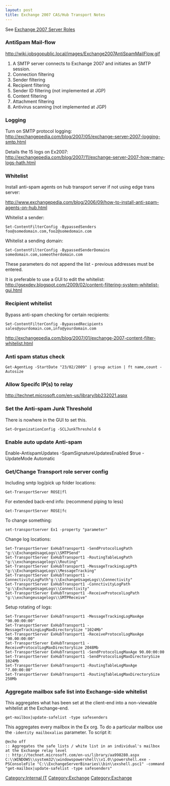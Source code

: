 ```yaml
---
layout: post 
title: Exchange 2007 CAS/Hub Transport Notes
---
```


See [Exchange 2007 Server Roles](Exchange_2007_Server_Roles "wikilink")

### AntiSpam Mail-flow

<http://wiki.jobsgopublic.local/images/Exchange2007AntiSpamMailFlow.gif>

1.  A SMTP server connects to Exchange 2007 and initiates an SMTP
    session.
2.  Connection filtering
3.  Sender filtering
4.  Recipient filtering
5.  Sender ID filtering (not implemented at JGP)
6.  Content filtering
7.  Attachment filtering
8.  Antivirus scanning (not implemented at JGP)

### Logging

Turn on SMTP protocol logging:
<http://exchangepedia.com/blog/2007/05/exchange-server-2007-logging-smtp.html>

Details the 15 logs on Ex2007:
<http://exchangepedia.com/blog/2007/11/exchange-server-2007-how-many-logs-hath.html>

### Whitelist

Install anti-spam agents on hub transport server if not using edge trans
server:

<http://www.exchangepedia.com/blog/2006/09/how-to-install-anti-spam-agents-on-hub.html>

Whitelist a sender:

    Set-ContentFilterConfig -BypassedSenders foo@somedomain.com,foo2@somedomain.com

Whitelist a sending domain:

    Set-ContentFilterConfig -BypassedSenderDomains somedomain.com,someotherdomain.com

These parameters do not append the list - previous addresses must be
entered.

It is preferable to use a GUI to edit the whitelist:
<http://gsexdev.blogspot.com/2009/02/content-filtering-system-whitelist-gui.html>

### Recipient whitelist

Bypass anti-spam checking for certain recipients:

    Set-ContentFilterConfig -BypassedRecipients sales@yourdomain.com,info@yourdomain.com

<http://exchangepedia.com/blog/2007/01/exchange-2007-content-filter-whitelist.html>

### Anti spam status check

    Get-AgentLog -StartDate "23/02/2009" | group action | ft name,count -Autosize

### Allow Specifc IP(s) to relay

<http://technet.microsoft.com/en-us/library/bb232021.aspx>

### Set the Anti-spam Junk Threshold

There is nowhere in the GUI to set this.

    Set-OrganizationConfig -SCLJunkThreshold 6

### Enable auto update Anti-spam

Enable-AntispamUpdates -SpamSignatureUpdatesEnabled \$true -UpdateMode
Automatic

### Get/Change Transport role server config

Including smtp log/pick up folder locations:

    Get-TransportServer ROSE|fl

For extended back-end info: (recommend piping to less)

    Get-TransportServer ROSE|fc

To change something:

    set-transportserver Ex1 -property "parameter"

Change log locations:

    Set-TransportServer ExHubTransport1 -SendProtocolLogPath "g:\\ExchangeUsageLogs\\SMTPSend"
    Set-TransportServer ExHubTransport1 -RoutingTableLogPath "g:\\exchangeusagelogs\\Routing"
    Set-TransportServer ExHubTransport1 -MessageTrackingLogPth "g:\\ExchangeUsageLogs\\MessageTracking"
    Set-TransportServer ExHubTransport1 -ConnectivityLogPath"g:\\ExchangeUsageLogs\\Connectivity"
    Set-TransportServer ExHubTransport1 -ConnctivityLogPath "g:\\ExchangeUsageLogs\\Connectivity"
    Set-TransportServer ExHubTransport1 -ReceiveProtocolLogPath "g:\\exchangeusagelogs\\SMTPReceive"

Setup rotating of logs:

    Set-TransportServer ExHubTransport1 -MessageTrackingLogMaxAge "90.00:00:00"
    Set-TransportServer ExHubTransport1 -MessageTrackingLogMaxDirectorySize "1024Mb"
    Set-TransportServer ExHubTransport1 -ReceiveProtocolLogMaxAge "90.00:00:00"
    Set-TransportServer ExHubTransport1 -ReceiveProtocolLogMaxDirectorySize 2048Mb
    Set-TransportServer ExHubTransport1 -SendProtocolLogMaxAge 90.00:00:00
    Set-TransportServer ExHubTransport1 -SendProtocolLogMaxDirectorySize 1024Mb
    Set-TransportServer ExHubTransport1 -RoutingTableLogMaxAge "7.00:00:00"
    Set-TransportServer ExHubTransport1 -RoutingTableLogMaxDirectorySize 250Mb

### Aggregate mailbox safe list into Exchange-side whitelist

This aggregates what has been set at the client-end into a non-viewable
whitelist at the Exchange-end.

    get-mailbox|update-safelist -type safesenders

This aggregates every mailbox in the Ex org. To do a particular mailbox
use the `-identity mailboxalias` parameter. To script it:

    @echo off
    :: Aggregates the safe lists / white list in an individual's mailbox at the Exchange relay level
    :: http://technet.microsoft.com/en-us/library/aa998280.aspx
    C:\\WINDOWS\\system32\\windowspowershell\\v1.0\\powershell.exe -PSConsoleFile "C:\\ExchangeServerBinaries\\bin\\exshell.psc1" -command "get-mailbox|update-safelist -type safesenders"

[Category:Internal IT](Category:Internal_IT "wikilink")
[Category:Exchange](Category:Exchange "wikilink")
[Category:Exchange](Category:Exchange "wikilink")

